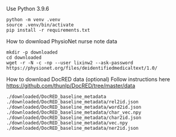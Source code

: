 Use Python 3.9.6

```
python -m venv .venv
source .venv/bin/activate
pip install -r requirements.txt
```


How to download PhysioNet nurse note data
```
mkdir -p downloaded
cd downloaded
wget -r -N -c -np --user lixinw2 --ask-password https://physionet.org/files/deidentifiedmedicaltext/1.0/

```


How to download DocRED data (optional)
Follow instructions here
https://github.com/thunlp/DocRED/tree/master/data

```
./downloaded/DocRED_baseline_metadata
./downloaded/DocRED_baseline_metadata/rel2id.json
./downloaded/DocRED_baseline_metadata/word2id.json
./downloaded/DocRED_baseline_metadata/char_vec.npy
./downloaded/DocRED_baseline_metadata/char2id.json
./downloaded/DocRED_baseline_metadata/vec.npy
./downloaded/DocRED_baseline_metadata/ner2id.json

```


